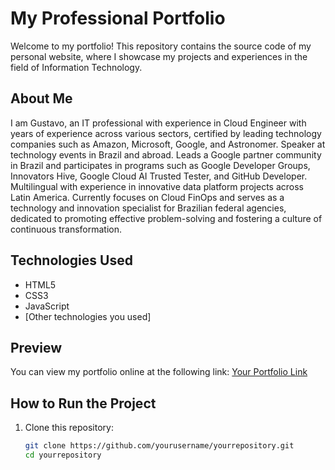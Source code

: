 # My Professional Portfolio

Welcome to my portfolio! This repository contains the source code of my personal website, where I showcase my projects and experiences in the field of Information Technology.

## About Me

I am Gustavo, an IT professional with experience in Cloud Engineer with years of experience across various sectors, certified by leading technology companies such as Amazon, Microsoft, Google, and Astronomer. Speaker at technology events in Brazil and abroad. Leads a Google partner community in Brazil and participates in programs such as Google Developer Groups, Innovators Hive, Google Cloud AI Trusted Tester, and GitHub Developer. Multilingual with experience in innovative data platform projects across Latin America. Currently focuses on Cloud FinOps and serves as a technology and innovation specialist for Brazilian federal agencies, dedicated to promoting effective problem-solving and fostering a culture of continuous transformation.

## Technologies Used

- HTML5
- CSS3
- JavaScript
- [Other technologies you used]

## Preview

You can view my portfolio online at the following link: [Your Portfolio Link](https://yourwebsite.com)

## How to Run the Project

1. Clone this repository:
   ```bash
   git clone https://github.com/yourusername/yourrepository.git
   cd yourrepository
